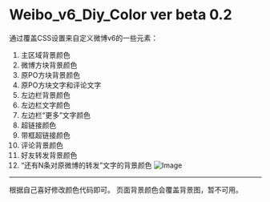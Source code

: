 Weibo_v6_Diy_Color ver beta 0.2
==================
通过覆盖CSS设置来自定义微博v6的一些元素：
1. 主区域背景颜色
2. 微博方块背景颜色
3. 原PO方块背景颜色
4. 原PO方块文字和评论文字
5. 左边栏背景颜色
6. 左边栏文字颜色
7. 左边栏“更多”文字颜色
8. 超链接颜色
9. 带框超链接颜色
10. 评论背景颜色
11. 好友转发背景颜色
12. “还有N条对原微博的转发”文字的背景颜色
![Image](https://github.com/raiwhiz/Weibo_v6_Diy_Color/blob/master/detail.jpg)

------------
根据自己喜好修改颜色代码即可。
页面背景颜色会覆盖背景图，暂不可用。 

